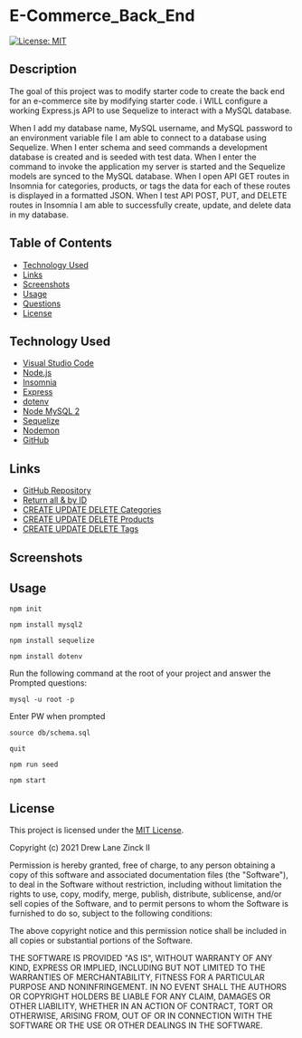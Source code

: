 # E-Commerce_Back_End

[![License: MIT](https://img.shields.io/badge/License-MIT-yellow.svg)](https://opensource.org/licenses/MIT)


## Description

The goal of this project was to modify starter code to create the back end for an e-commerce site by modifying starter code. i WILL configure a working Express.js API to use Sequelize to interact with a MySQL database.

When I add my database name, MySQL username, and MySQL password to an environment variable file I am able to connect to a database using Sequelize. When I enter schema and seed commands a development database is created and is seeded with test data. When I enter the command to invoke the application my server is started and the Sequelize models are synced to the MySQL database. When I open API GET routes in Insomnia for categories, products, or tags the data for each of these routes is displayed in a formatted JSON. When I test API POST, PUT, and DELETE routes in Insomnia I am able to successfully create, update, and delete data in my database.


## Table of Contents

- [Technology Used](#technology-used)
- [Links](#links)
- [Screenshots](#screenshots)
- [Usage](#usage)
- [Questions](#questions)
- [License](#license)


## Technology Used

- [Visual Studio Code](https://code.visualstudio.com/)
- [Node.js](https://nodejs.org/en/)
- [Insomnia](https://docs.insomnia.rest/)
- [Express](https://www.npmjs.com/package/express)
- [dotenv](https://www.npmjs.com/package/dotenv)
- [Node MySQL 2](https://www.npmjs.com/package/mysql2)
- [Sequelize](https://sequelize.org/)
- [Nodemon](https://www.npmjs.com/package/nodemon)
- [GitHub](https://www.github.com)


## Links

- [GitHub Repository](https://github.com/dlzinck/E-Commerce_Back_End)
- [Return all & by ID](https://watch.screencastify.com/v/gkrblskgW4SOZwNNnklM)
- [CREATE UPDATE DELETE Categories](https://watch.screencastify.com/v/efzfpKGEDnmnHrViCWhE)
- [CREATE UPDATE DELETE Products](https://watch.screencastify.com/v/FIwEzZRds6SmNAdPRpOE)
- [CREATE UPDATE DELETE Tags](https://watch.screencastify.com/v/9sT8MaiIYmZ6SsXyoSbr)


## Screenshots


## Usage

`npm init`

`npm install mysql2`

`npm install sequelize`

`npm install dotenv`

Run the following command at the root of your project and answer the Prompted questions:

`mysql -u root -p`

Enter PW when prompted

`source db/schema.sql`

`quit`

`npm run seed`
  
`npm start`


## License

This project is licensed under the [MIT License](https://choosealicense.com/licenses/mit).

Copyright (c) 2021 Drew Lane Zinck II

Permission is hereby granted, free of charge, to any person obtaining a copy of this software and associated documentation files (the "Software"), to deal in the Software without restriction, including without limitation the rights to use, copy, modify, merge, publish, distribute, sublicense, and/or sell copies of the Software, and to permit persons to whom the Software is furnished to do so, subject to the following conditions:

The above copyright notice and this permission notice shall be included in all copies or substantial portions of the Software.

THE SOFTWARE IS PROVIDED "AS IS", WITHOUT WARRANTY OF ANY KIND, EXPRESS OR IMPLIED, INCLUDING BUT NOT LIMITED TO THE WARRANTIES OF MERCHANTABILITY, FITNESS FOR A PARTICULAR PURPOSE AND NONINFRINGEMENT. IN NO EVENT SHALL THE AUTHORS OR COPYRIGHT HOLDERS BE LIABLE FOR ANY CLAIM, DAMAGES OR OTHER LIABILITY, WHETHER IN AN ACTION OF CONTRACT, TORT OR OTHERWISE, ARISING FROM, OUT OF OR IN CONNECTION WITH THE SOFTWARE OR THE USE OR OTHER DEALINGS IN THE
SOFTWARE.